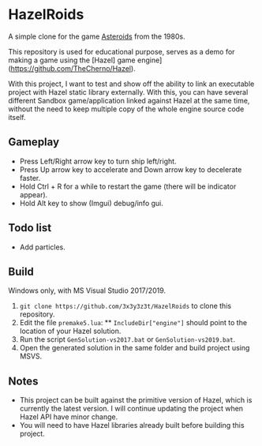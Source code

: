  # HazelRoids
A simple clone for the game [Asteroids](https://en.wikipedia.org/wiki/Asteroids_(video_game)) from the 1980s.

This repository is used for educational purpose, serves as a demo for making a game using the [Hazel] game engine](https://github.com/TheCherno/Hazel).

With this project, I want to test and show off the ability to link an executable project with Hazel static library externally. With this, you can have several different Sandbox game/application linked against Hazel at the same time, without the need to keep multiple copy of the whole engine source code itself.
 
 ## Gameplay
- Press Left/Right arrow key  to turn ship left/right.
- Press Up arrow key to accelerate and Down arrow key to decelerate faster.
- Hold Ctrl + R for a while to restart the game (there will be indicator appear).
- Hold Alt key to show (Imgui) debug/info gui.

 ## Todo list
- Add particles.
 
 ## Build
Windows only, with MS Visual Studio 2017/2019.
1. `git clone https://github.com/3x3y3z3t/HazelRoids` to clone this repository.
2. Edit the file `premake5.lua`:
** `IncludeDir["engine"]` should point to the location of your Hazel solution.
3. Run the script `GenSolution-vs2017.bat` or `GenSolution-vs2019.bat`.
4. Open the generated solution in the same folder and build project using MSVS.

 ## Notes
- This project can be built against the primitive version of Hazel, which is currently the latest version. I will continue updating the project when Hazel API have minor change.
- You will need to have Hazel libraries already built before building this project.
